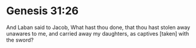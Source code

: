 # Genesis 31:26

And Laban said to Jacob, What hast thou done, that thou hast stolen away unawares to me, and carried away my daughters, as captives [taken] with the sword?